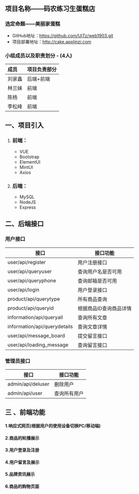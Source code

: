 ## 项目名称——码农练习生蛋糕店

###  选定命题——美丽家蛋糕

-  GitHub地址：https://github.com/UiTz/web1903.git
- 项目部署地址：http://cake.applinzi.com


### 小组成员以及职责划分 - (4人)

| 成员   | 项目负责部分 |
| :----- | -------- |
| 刘家鑫 |    后端+前端  |
| 林兰妹 |      前端    |
| 陈杨   |      前端    |
| 李松峰 |      前端    |

  

## 一、项目引入

1. ### 前端：

    - VUE
    - Bootstrap
    - ElementUI
    - MintUI
    - Axios

2. ### 后端：

    - MySQL
    - NodeJS
    - Express

## 二、后端接口

### 用户接口


|接口|接口功能|
| ------------------ | ------------------ |
| user/api/register  | 用户注册接口       |
| user/api/queryuser | 查询用户名是否可用 |
| user/api/queryphone | 查询邮箱是否可用 |
| user/api/login | 用户登录接口 |
| product/api/querytype | 所有商品查询 |
| product/api/queryid | 根据商品ID查询商品详情 |
| information/api/queryall | 查询所有文章 |
| information/api/querydetails | 查询文章详情 |
| user/api/message_board | 提交留言接口 |
| user/api/loading_message | 查询留言接口 |

  

### 管理员接口

| 接口              | 接口功能     |
| ----------------- | ------------ |
| admin/api/deluser | 删除用户     |
| admin/api/user    | 查询所有用户 |

  

  

## 三 、前端功能

#### 1.响应式网页(根据用户的使用设备切换PC/移动端)

#### 2.商品的轮播展示

#### 3.用户登录及注册

#### 4.用户留言及展示

#### 5.品牌资讯展示

#### 6.商品的购物页面
